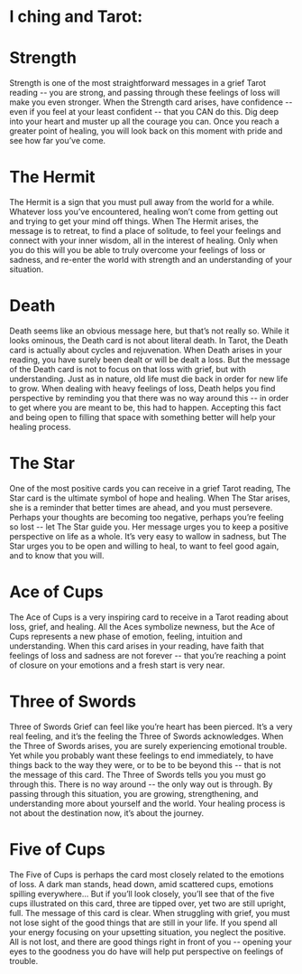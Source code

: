 # I ching and Tarot:

# Strength
Strength is one of the most straightforward messages in a grief Tarot reading -- you are strong, and passing through these feelings of loss will make you even stronger. When the Strength card arises, have confidence -- even if you feel at your least confident -- that you CAN do this. Dig deep into your heart and muster up all the courage you can. Once you reach a greater point of healing, you will look back on this moment with pride and see how far you’ve come.

# The Hermit
The Hermit is a sign that you must pull away from the world for a while. Whatever loss you’ve encountered, healing won’t come from getting out and trying to get your mind off things. When The Hermit arises, the message is to retreat, to find a place of solitude, to feel your feelings and connect with your inner wisdom, all in the interest of healing. Only when you do this will you be able to truly overcome your feelings of loss or sadness, and re-enter the world with strength and an understanding of your situation.


# Death
Death seems like an obvious message here, but that’s not really so. While it looks ominous, the Death card is not about literal death. In Tarot, the Death card is actually about cycles and rejuvenation. When Death arises in your reading, you have surely been dealt or will be dealt a loss. But the message of the Death card is not to focus on that loss with grief, but with understanding. Just as in nature, old life must die back in order for new life to grow. When dealing with heavy feelings of loss, Death helps you find perspective by reminding you that there was no way around this -- in order to get where you are meant to be, this had to happen. Accepting this fact and being open to filling that space with something better will help your healing process.


# The Star
One of the most positive cards you can receive in a grief Tarot reading, The Star card is the ultimate symbol of hope and healing. When The Star arises, she is a reminder that better times are ahead, and you must persevere. Perhaps your thoughts are becoming too negative, perhaps you’re feeling so lost -- let The Star guide you. Her message urges you to keep a positive perspective on life as a whole. It’s very easy to wallow in sadness, but The Star urges you to be open and willing to heal, to want to feel good again, and to know that you will.

# Ace of Cups
The Ace of Cups is a very inspiring card to receive in a Tarot reading about loss, grief, and healing. All the Aces symbolize newness, but the Ace of Cups represents a new phase of emotion, feeling, intuition and understanding. When this card arises in your reading, have faith that feelings of loss and sadness are not forever -- that you’re reaching a point of closure on your emotions and a fresh start is very near.

# Three of Swords
Three of Swords
Grief can feel like you’re heart has been pierced. It’s a very real feeling, and it’s the feeling the Three of Swords acknowledges. When the Three of Swords arises, you are surely experiencing emotional trouble. Yet while you probably want these feelings to end immediately, to have things back to the way they were, or to be to be beyond this -- that is not the message of this card. The Three of Swords tells you you must go through this. There is no way around -- the only way out is through. By passing through this situation, you are growing, strengthening, and understanding more about yourself and the world. Your healing process is not about the destination now, it’s about the journey.

# Five of Cups
The Five of Cups is perhaps the card most closely related to the emotions of loss. A dark man stands, head down, amid scattered cups, emotions spilling everywhere... But if you’ll look closely, you’ll see that of the five cups illustrated on this card, three are tipped over, yet two are still upright, full. The message of this card is clear. When struggling with grief, you must not lose sight of the good things that are still in your life. If you spend all your energy focusing on your upsetting situation, you neglect the positive. All is not lost, and there are good things right in front of you -- opening your eyes to the goodness you do have will help put perspective on feelings of trouble.
